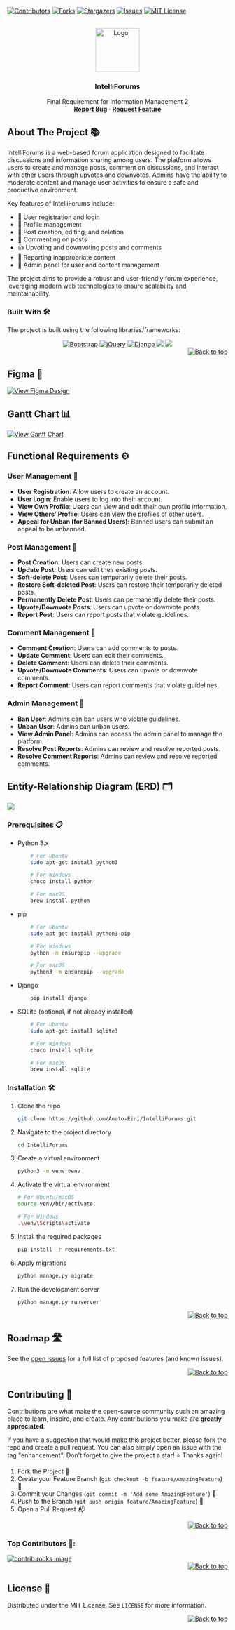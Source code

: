 <a id="readme-top"></a>

[![Contributors][contributors-shield]][contributors-url]
[![Forks][forks-shield]][forks-url]
[![Stargazers][stars-shield]][stars-url]
[![Issues][issues-shield]][issues-url]
[![MIT License][license-shield]][license-url]



<!-- PROJECT LOGO -->
<br />
<div align="center">
<a href="https://github.com/othneildrew/Best-README-Template">
    <img src="https://i.ibb.co/9VMMZ0Z/462576758-984678703495193-5655876495060392474-n.png" alt="Logo" height="100">
</a>

<h3 align="center">IntelliForums</h3>

<p align="center">
  Final Requirement for Information Management 2
  <br>
  <a href="https://github.com/Anato-Eini/IntelliForums/issues/new?assignees=&labels=&projects=&template=bug_report.md"><strong>Report Bug</strong></a>
  ·
  <a href="https://github.com/Anato-Eini/IntelliForums/issues/new?assignees=&labels=&projects=&template=feature_request.md"><strong>Request Feature</strong></a>
</p>
</div>


## About The Project 📚

IntelliForums is a web-based forum application designed to facilitate discussions and information sharing among users. The platform allows users to create and manage posts, comment on discussions, and interact with other users through upvotes and downvotes. Admins have the ability to moderate content and manage user activities to ensure a safe and productive environment.

Key features of IntelliForums include:

- 📝 User registration and login
- 👤 Profile management
- 📰 Post creation, editing, and deletion
- 💬 Commenting on posts
- 👍 Upvoting and downvoting posts and comments
- 🚩 Reporting inappropriate content
- 🔧 Admin panel for user and content management

The project aims to provide a robust and user-friendly forum experience, leveraging modern web technologies to ensure scalability and maintainability.


### Built With 🛠️
The project is built using the following libraries/frameworks:

<div align="center">
    <a href="https://getbootstrap.com/">
        <img src="https://img.shields.io/badge/Bootstrap-563D7C?style=for-the-badge&logo=bootstrap&logoColor=white" alt="Bootstrap">
    </a>
    <a href="https://jquery.com/">
        <img src="https://img.shields.io/badge/jQuery-0769AD?style=for-the-badge&logo=jquery&logoColor=white" alt="jQuery">
    </a>
    <a href="https://www.djangoproject.com/">
        <img src="https://img.shields.io/badge/Django-092E20?style=for-the-badge&logo=django&logoColor=green" alt="Django">
    </a>
    <a href="https://www.sqlite.org/">
        <img src="https://img.shields.io/badge/SQLite-003B57?style=for-the-badge&logo=sqlite&logoColor=white">
    </a>
    <a href="https://developer.mozilla.org/en-US/docs/Web/HTML">
        <img src="https://img.shields.io/badge/HTML5-E34F26?style=for-the-badge&logo=html5&logoColor=white">
    </a>
</div>

<div align="right">
    <a href="#readme-top">
        <img src="https://img.shields.io/badge/back%20to%20top-%E2%86%A9-blue?style=for-the-badge" alt="Back to top">
    </a>
</div>

## Figma 🎨

<a href="https://www.figma.com/design/RyUp3QbuiyquVUd6hOr0Bn/IM2?node-id=0-1&node-type=canvas" target="_blank">
    <img src="https://img.shields.io/badge/View%20Figma%20Design-%E2%86%A9-blue?style=for-the-badge" alt="View Figma Design">
</a>

## Gantt Chart 📊

<a href="https://docs.google.com/spreadsheets/d/1emJhUlhcaSpzuB8jP_2BvoRQ1bP72NqA/edit?gid=610723999#gid=610723999" target="_blank">
    <img src="https://scontent.fcgy2-4.fna.fbcdn.net/v/t1.15752-9/462574579_2339583333058519_6825254499664307981_n.png?stp=dst-png_s2048x2048&_nc_cat=110&ccb=1-7&_nc_sid=9f807c&_nc_eui2=AeEZB4Dcf7RzRg_Idz590jSMCRLu0lVpczAJEu7SVWlzMIW9NKkeXdqepdF6CXeRwFRwlJ1f1yoRugPuBDRcZuWa&_nc_ohc=i4_UJdZ3PRAQ7kNvgF_bdeN&_nc_zt=23&_nc_ht=scontent.fcgy2-4.fna&oh=03_Q7cD1QFypfbcTraz4PS5SI-DBgqVbMLlraZpTibInOZPIGUn2w&oe=6776B0EC" alt="View Gantt Chart">
    <br>
</a>



## Functional Requirements ⚙️

### User Management 👤
- **User Registration**: Allow users to create an account.
- **User Login**: Enable users to log into their account.
- **View Own Profile**: Users can view and edit their own profile information.
- **View Others’ Profile**: Users can view the profiles of other users.
- **Appeal for Unban (for Banned Users)**: Banned users can submit an appeal to be unbanned.

### Post Management 📝
- **Post Creation**: Users can create new posts.
- **Update Post**: Users can edit their existing posts.
- **Soft-delete Post**: Users can temporarily delete their posts.
- **Restore Soft-deleted Post**: Users can restore their temporarily deleted posts.
- **Permanently Delete Post**: Users can permanently delete their posts.
- **Upvote/Downvote Posts**: Users can upvote or downvote posts.
- **Report Post**: Users can report posts that violate guidelines.

### Comment Management 💬
- **Comment Creation**: Users can add comments to posts.
- **Update Comment**: Users can edit their comments.
- **Delete Comment**: Users can delete their comments.
- **Upvote/Downvote Comments**: Users can upvote or downvote comments.
- **Report Comment**: Users can report comments that violate guidelines.

### Admin Management 🔧
- **Ban User**: Admins can ban users who violate guidelines.
- **Unban User**: Admins can unban users.
- **View Admin Panel**: Admins can access the admin panel to manage the platform.
- **Resolve Post Reports**: Admins can review and resolve reported posts.
- **Resolve Comment Reports**: Admins can review and resolve reported comments.

## Entity-Relationship Diagram (ERD) 🗂️
<a href="https://scontent.fcgy2-2.fna.fbcdn.net/v/t1.15752-9/467019518_1111649553167318_238892060902087252_n.png?_nc_cat=104&ccb=1-7&_nc_sid=9f807c&_nc_eui2=AeFD9UULvhw5Vs0PKEFvFXqD-EmNKzPaWjT4SY0rM9paNKoyoW7rBekDziv1uCRPR5IjuIKoMhtOwds9BFybZHr1&_nc_ohc=7s61v_gGAWQQ7kNvgEE-qz9&_nc_zt=23&_nc_ht=scontent.fcgy2-2.fna&oh=03_Q7cD1QGgoupOhEqQdIxXYmXUUp9-mf_47S3lA-Fvd1ZAkcjRng&oe=6776A09F">
<img src="https://scontent.fcgy2-2.fna.fbcdn.net/v/t1.15752-9/467019518_1111649553167318_238892060902087252_n.png?_nc_cat=104&ccb=1-7&_nc_sid=9f807c&_nc_eui2=AeFD9UULvhw5Vs0PKEFvFXqD-EmNKzPaWjT4SY0rM9paNKoyoW7rBekDziv1uCRPR5IjuIKoMhtOwds9BFybZHr1&_nc_ohc=7s61v_gGAWQQ7kNvgEE-qz9&_nc_zt=23&_nc_ht=scontent.fcgy2-2.fna&oh=03_Q7cD1QGgoupOhEqQdIxXYmXUUp9-mf_47S3lA-Fvd1ZAkcjRng&oe=6776A09F"></img>
</a>


### Prerequisites 📋

* Python 3.x
    ```sh
        # For Ubuntu
        sudo apt-get install python3

        # For Windows
        choco install python

        # For macOS
        brew install python
    ```
* pip
    ```sh
        # For Ubuntu
        sudo apt-get install python3-pip

        # For Windows
        python -m ensurepip --upgrade

        # For macOS
        python3 -m ensurepip --upgrade
    ```
* Django
    ```sh
        pip install django
    ```
* SQLite (optional, if not already installed)
    ```sh
        # For Ubuntu
        sudo apt-get install sqlite3

        # For Windows
        choco install sqlite

        # For macOS
        brew install sqlite
    ```

### Installation 🛠️

1. Clone the repo
    ```sh
    git clone https://github.com/Anato-Eini/IntelliForums.git
    ```
2. Navigate to the project directory
    ```sh
    cd IntelliForums
    ```
3. Create a virtual environment
    ```sh
    python3 -m venv venv
    ```
4. Activate the virtual environment
    ```sh
    # For Ubuntu/macOS
    source venv/bin/activate

    # For Windows
    .\venv\Scripts\activate
    ```
5. Install the required packages
    ```sh
    pip install -r requirements.txt
    ```
6. Apply migrations
    ```sh
    python manage.py migrate
    ```
7. Run the development server
    ```sh
    python manage.py runserver
    ```

<div align="right">
    <a href="#readme-top">
        <img src="https://img.shields.io/badge/back%20to%20top-%E2%86%A9-blue?style=for-the-badge" alt="Back to top">
    </a>
</div>


<!-- ROADMAP -->
## Roadmap 🛣️


See the [open issues](https://github.com/Anato-Eini/IntelliForums/issues) for a full list of proposed features (and known issues).

<div align="right">
    <a href="#readme-top">
        <img src="https://img.shields.io/badge/back%20to%20top-%E2%86%A9-blue?style=for-the-badge" alt="Back to top">
    </a>
</div>

<!-- CONTRIBUTING -->
## Contributing 🤝

Contributions are what make the open-source community such an amazing place to learn, inspire, and create. Any contributions you make are **greatly appreciated**.

If you have a suggestion that would make this project better, please fork the repo and create a pull request. You can also simply open an issue with the tag "enhancement". Don't forget to give the project a star! ⭐ Thanks again!

1. Fork the Project 🍴
2. Create your Feature Branch (`git checkout -b feature/AmazingFeature`) 🌟
3. Commit your Changes (`git commit -m 'Add some AmazingFeature'`) 💬
4. Push to the Branch (`git push origin feature/AmazingFeature`) 🚀
5. Open a Pull Request 📬

<div align="right">
    <a href="#readme-top">
        <img src="https://img.shields.io/badge/back%20to%20top-%E2%86%A9-blue?style=for-the-badge" alt="Back to top">
    </a>
</div>

### Top Contributors 🌟:

<a href="https://github.com/Anato-Eini/IntelliForums/graphs/contributors">
  <img src="https://contrib.rocks/image?repo=Anato-Eini/IntelliForums" alt="contrib.rocks image" />
</a>

<div align="right">
    <a href="#readme-top">
        <img src="https://img.shields.io/badge/back%20to%20top-%E2%86%A9-blue?style=for-the-badge" alt="Back to top">
    </a>
</div>



<!-- LICENSE -->
## License 📜

Distributed under the MIT License. See `LICENSE` for more information.

<div align="right">
    <a href="#readme-top">
        <img src="https://img.shields.io/badge/back%20to%20top-%E2%86%A9-blue?style=for-the-badge" alt="Back to top">
    </a>
</div>




<!-- MARKDOWN LINKS & IMAGES -->
<!-- https://www.markdownguide.org/basic-syntax/#reference-style-links -->
[contributors-shield]: https://img.shields.io/github/contributors/Anato-Eini/IntelliForums.svg?style=for-the-badge
[contributors-url]: https://github.com/Anato-Eini/IntelliForums/graphs/contributors
[forks-shield]: https://img.shields.io/github/forks/Anato-Eini/IntelliForums.svg?style=for-the-badge
[forks-url]: https://github.com/Anato-Eini/IntelliForums/network/members
[stars-shield]: https://img.shields.io/github/stars/Anato-Eini/IntelliForums.svg?style=for-the-badge
[stars-url]: https://github.com/Anato-Eini/IntelliForums/stargazers
[issues-shield]: https://img.shields.io/github/issues/Anato-Eini/IntelliForums.svg?style=for-the-badge
[issues-url]: https://github.com/Anato-Eini/IntelliForums/issues
[license-shield]: https://img.shields.io/github/license/Anato-Eini/IntelliForums.svg?style=for-the-badge
[license-url]: https://github.com/Anato-Eini/IntelliForums/blob/master/LICENSE
[product-screenshot]: images/screenshot.png
